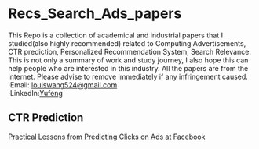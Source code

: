 # Recs_Search_Ads_papers
This Repo is a collection of academical and industrial papers that I studied(also highly recommended) related to Computing Advertisements, CTR prediction, Personalized Recommendation System, Search Relevance. This is not only a summary of work and study journey, I also hope this can help people who are interested in this industry. All the papers are from the internet. Please advise to remove immediately if any infringement caused.<br>
·Email: louiswang524@gmail.com<br>
·LinkedIn:[Yufeng](https://www.linkedin.com/in/yu-feng/)<br>
## CTR Prediction
[Practical Lessons from Predicting Clicks on Ads at Facebook](http://quinonero.net/Publications/predicting-clicks-facebook.pdf)

